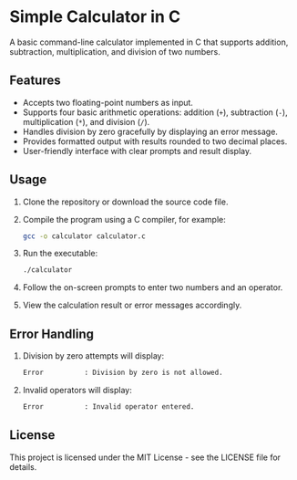 # Simple Calculator in C

A basic command-line calculator implemented in C that supports addition, subtraction, multiplication, and division of two numbers.

## Features

- Accepts two floating-point numbers as input.
- Supports four basic arithmetic operations: addition (`+`), subtraction (`-`), multiplication (`*`), and division (`/`).
- Handles division by zero gracefully by displaying an error message.
- Provides formatted output with results rounded to two decimal places.
- User-friendly interface with clear prompts and result display.

## Usage

1. Clone the repository or download the source code file.

2. Compile the program using a C compiler, for example:

   ```bash
   gcc -o calculator calculator.c
3. Run the executable:
   ```bash
   ./calculator
4. Follow the on-screen prompts to enter two numbers and an operator.
5. View the calculation result or error messages accordingly.

## Error Handling

1. Division by zero attempts will display:
   ```bash
   Error          : Division by zero is not allowed.
2. Invalid operators will display:
   ```bash
   Error          : Invalid operator entered.
   
## License

This project is licensed under the MIT License - see the LICENSE file for details.

